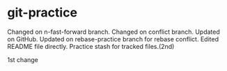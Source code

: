 # git-practice
Changed on n-fast-forward branch.
Changed on conflict branch.
Updated on GitHub.
Updated on rebase-practice branch for rebase conflict.
Edited README file directly.
Practice stash for tracked files.(2nd)
  
1st change

